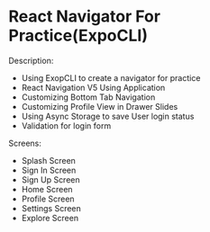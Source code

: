 # React Navigator For Practice(ExpoCLI)

Description:

- Using ExopCLI to create a navigator for practice
- React Navigation V5 Using Application
- Customizing Bottom Tab Navigation
- Customizing Profile View in Drawer Slides
- Using Async Storage to save User login status
- Validation for login form

Screens:

- Splash Screen
- Sign In Screen
- Sign Up Screen
- Home Screen
- Profile Screen
- Settings Screen
- Explore Screen
